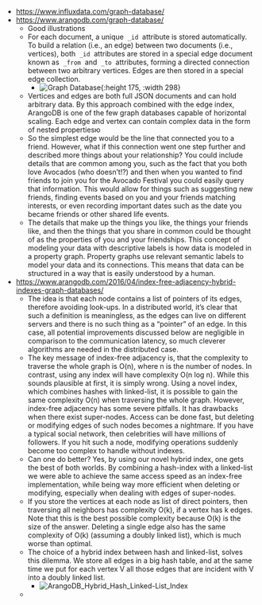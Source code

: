 - https://www.influxdata.com/graph-database/
- https://www.arangodb.com/graph-database/
	- Good illustrations
	- For each document, a unique  `_id`  attribute is stored automatically. To build a relation (i.e., an edge) between two documents (i.e., vertices), both  `_id`  attributes are stored in a special edge document known as  `_from`  and  `_to`  attributes, forming a directed connection between two arbitrary vertices. Edges are then stored in a special edge collection.
		- ![Graph Database](https://www.arangodb.com/wp-content/uploads/2020/01/image2.png){:height 175, :width 298}
	- Vertices and edges are both full JSON documents and can hold arbitrary data. By this approach combined with the edge index, ArangoDB is one of the few graph databases capable of horizontal scaling. Each edge and vertex can contain complex data in the form of nested propertiesю
	- So the simplest edge would be the line that connected you to a friend. However, what if this connection went one step further and described more things about your relationship? You could include details that are common among you, such as the fact that you both love Avocados (who doesn’t!?) and then when you wanted to find friends to join you for the Avocado Festival you could easily query that information. This would allow for things such as suggesting new friends, finding events based on you and your friends matching interests, or even recording important dates such as the date you became friends or other shared life events.
	- The details that make up the things you like, the things your friends like, and then the things that you share in common could be thought of as the properties of you and your friendships. This concept of modeling your data with descriptive labels is how data is modeled in a property graph. Property graphs use relevant semantic labels to model your data and its connections. This means that data can be structured in a way that is easily understood by a human.
- https://www.arangodb.com/2016/04/index-free-adjacency-hybrid-indexes-graph-databases/
	- The idea is that each node contains a list of pointers of its edges, therefore avoiding look-ups. In a distributed world, it’s clear that such a definition is meaningless, as the edges can live on different servers and there is no such thing as a “pointer” of an edge. In this case, all potential improvements discussed below are negligible in comparison to the communication latency, so much cleverer algorithms are needed in the distributed case.
	- The key message of index-free adjacency is, that the complexity to traverse the whole graph is O(n), where n is the number of nodes. In contrast, using any index will have complexity O(n log n). While this sounds plausible at first, it is simply wrong. Using a novel index, which combines hashes with linked-list, it is possible to gain the same complexity O(n) when traversing the whole graph. However, index-free adjacency has some severe pitfalls. It has drawbacks when there exist super-nodes. Access can be done fast, but deleting or modifying edges of such nodes becomes a nightmare. If you have a typical social network, then celebrities will have millions of followers. If you hit such a node, modifying operations suddenly become too complex to handle without indexes.
	- Can one do better? Yes, by using our novel hybrid index, one gets the best of both worlds. By combining a hash-index with a linked-list we were able to achieve the same access speed as an index-free implementation, while being way more efficient when deleting or modifying, especially when dealing with edges of super-nodes.
	- If you store the vertices at each node as list of direct pointers, then traversing all neighbors has complexity O(k), if a vertex has k edges. Note that this is the best possible complexity because O(k) is the size of the answer. Deleting a single edge also has the same complexity of O(k) (assuming a doubly linked list), which is much worse than optimal.
	- The choice of a hybrid index between hash and linked-list, solves this dilemma. We store all edges in a big hash table, and at the same time we put for each vertex V all those edges that are incident with V into a doubly linked list.
		- ![ArangoDB_Hybrid_Hash_Linked-List_Index](https://www.arangodb.com/wp-content/uploads/2016/02/ArangoDB_Hybrid_Hash_Linked-List_Index-1024x569.png)
	-